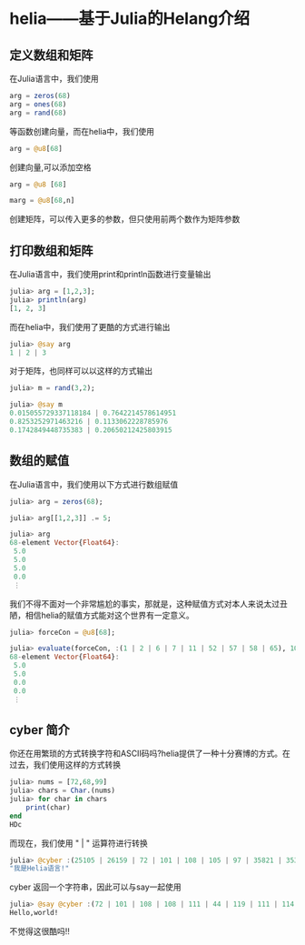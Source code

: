# helia——基于Julia的Helang介绍

## 定义数组和矩阵
在Julia语言中，我们使用 
```julia
arg = zeros(68)
arg = ones(68)
arg = rand(68)
```
等函数创建向量，而在helia中，我们使用
```julia
arg = @u8[68]
```
创建向量,可以添加空格
```julia
arg = @u8 [68]
```
```julia
marg = @u8[68,n]
```
创建矩阵，可以传入更多的参数，但只使用前两个数作为矩阵参数

## 打印数组和矩阵

在Julia语言中，我们使用print和println函数进行变量输出

```julia
julia> arg = [1,2,3];
julia> println(arg)
[1, 2, 3]
```

而在helia中，我们使用了更酷的方式进行输出
```julia
julia> @say arg
1 | 2 | 3
```
对于矩阵，也同样可以以这样的方式输出
```julia
julia> m = rand(3,2);

julia> @say m
0.015055729337118184 | 0.7642214578614951
0.8253252971463216 | 0.1133062228785976
0.1742849448735383 | 0.20650212425803915
```

## 数组的赋值
在Julia语言中，我们使用以下方式进行数组赋值
```julia
julia> arg = zeros(68);

julia> arg[[1,2,3]] .= 5;

julia> arg
68-element Vector{Float64}:
 5.0
 5.0
 5.0
 0.0
 ⋮
```
我们不得不面对一个非常尴尬的事实，那就是，这种赋值方式对本人来说太过丑陋，相信helia的赋值方式能对这个世界有一定意义。
```julia
julia> forceCon = @u8[68];

julia> evaluate(forceCon, :(1 | 2 | 6 | 7 | 11 | 52 | 57 | 58 | 65), 10)
68-element Vector{Float64}:
 5.0
 5.0
 0.0
 0.0
 ⋮
```

## cyber 简介
你还在用繁琐的方式转换字符和ASCII码吗?helia提供了一种十分赛博的方式。在过去，我们使用这样的方式转换
```julia
julia> nums = [72,68,99]
julia> chars = Char.(nums)
julia> for char in chars
    print(char)
end
HDc
```
而现在，我们使用 " | " 运算符进行转换
```julia
julia> @cyber :(25105 | 26159 | 72 | 101 | 108 | 105 | 97 | 35821 | 35328 | 33)
"我是Helia语言!"
```
cyber 返回一个字符串，因此可以与say一起使用
```julia
julia> @say @cyber :(72 | 101 | 108 | 108 | 111 | 44 | 119 | 111 | 114 | 108 | 100 | 33)
Hello,world!
```
不觉得这很酷吗!!